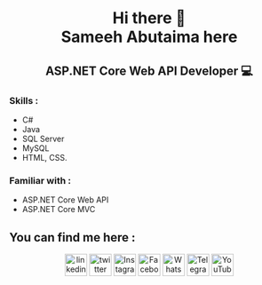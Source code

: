 <h1 align='center'>
 Hi there 👋 <br>
 Sameeh Abutaima here
  </h1>
  
  <h2 align='center'>
 
ASP.NET Core Web API Developer 💻
  </h2>
  
[comment]: <> (✨ I'm Abedalrahman from Palestine, Fullstack JavaScript Developer.)

[comment]: <> (- 🔭 I’m currently enrolled as Software Developer at Google for Startups.)


### Skills :
- C#
- Java
- SQL Server
- MySQL
- HTML, CSS.

### Familiar with :
- ASP.NET Core Web API
- ASP.NET Core MVC


<!---
<div align='center' width='100%' >

![GitHub stats width='100%'](https://github-readme-stats.vercel.app/api?username=sameeh-abutaima&show_icons=true)
![GitHub streak stats](https://github-readme-streak-stats.herokuapp.com/?user=sameeh-abutaima)
  </div>
 ---> 
## You can find me here :

<div align='center' >
  
[<img src='https://cdn.jsdelivr.net/npm/simple-icons@3.0.1/icons/linkedin.svg' alt='linkedin' height='40' align='center'>](https://www.linkedin.com/in/sameeh-abutaima)   [<img src='https://cdn.jsdelivr.net/npm/simple-icons@3.0.1/icons/twitter.svg' alt='twitter' height='40' align='center'>](https://twitter.com/sameeh_abutaima) [<img src='https://cdn.jsdelivr.net/npm/simple-icons@3.0.1/icons/instagram.svg' alt='Instagram' height='40' align='center'>](https://www.instagram.com/sameeh_abutaima) [<img src='https://cdn.jsdelivr.net/npm/simple-icons@3.0.1/icons/facebook.svg' alt='Facebook' height='40' align='center'>](https://www.facebook.com/sameeh.abutaima) [<img src='https://cdn.jsdelivr.net/npm/simple-icons@3.0.1/icons/whatsapp.svg' alt='WhatsApp' height='40' align='center'>](https://api.whatsapp.com/send/?phone=970599186971&text&type=phone_number&app_absent=0) [<img src='https://cdn.jsdelivr.net/npm/simple-icons@3.0.1/icons/telegram.svg' alt='Telegram' height='40' align='center'>](https://web.telegram.org/k/#@sameeh_abutaima) [<img src='https://cdn.jsdelivr.net/npm/simple-icons@3.0.1/icons/youtube.svg' alt='YouTube' height='40' align='center'>](https://www.youtube.com/channel/UCr36_aOwyiEzGaD_wpBLfQA)
  
</div>

<!---
- 👋 Hi, I’m @sameeh-abutaima
- 👀 I’m interested in ...
- 🌱 I’m currently learning ...
- 💞️ I’m looking to collaborate on ...
- 📫 How to reach me ...


sameeh-abutaima/sameeh-abutaima is a ✨ special ✨ repository because its `README.md` (this file) appears on your GitHub profile.
You can click the Preview link to take a look at your changes.
--->

